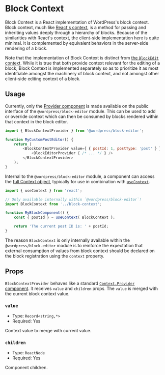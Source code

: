 # Block Context

Block Context is a React implementation of WordPress's block context. Block context, much like [React's context](https://reactjs.org/docs/context.html), is a method for passing and inheriting values deeply through a hierarchy of blocks. Because of the similarities with React's context, the client-side implementation here is quite minimal. It is complemented by equivalent behaviors in the server-side rendering of a block.

Note that the implementation of Block Context is distinct from [the `BlockEdit` context](../block-edit). While it is true that both provide context relevant for the editing of a block, Block Context is implemented separately so as to prioritize it as most identifiable amongst the machinery of block context, and not amongst other client-side editing context of a block.

## Usage

Currently, only the [Provider component](https://reactjs.org/docs/context.html#contextprovider) is made available on the public interface of the `@wordpress/block-editor` module. This can be used to add or override context which can then be consumed by blocks rendered within that context in the block editor.

```js
import { BlockContextProvider } from '@wordpress/block-editor';

function MyCustomPostEditor() {
	return (
		<BlockContextProvider value={ { postId: 1, postType: 'post' } }>
			<BlockEditorProvider { /* ... */ } />
		</BlockContextProvider>
	);
}
```

Internal to the `@wordpress/block-editor` module, a component can access the [full Context object](https://reactjs.org/docs/context.html#api), typically for use in combination with [`useContext`](https://reactjs.org/docs/hooks-reference.html#usecontext).

```js
import { useContext } from 'react';

// Only available internally within `@wordpress/block-editor`!
import BlockContext from '../block-context';

function MyBlockComponent() {
	const { postId } = useContext( BlockContext );

	return 'The current post ID is: ' + postId;
}
```

The reason `BlockContext` is only internally available within the `@wordpress/block-editor` module is to reinforce the expectation that external consumption of values from block context should be declared on the block registration using the `context` property.

## Props

`BlockContextProvider` behaves like a standard [`Context.Provider` component](https://reactjs.org/docs/context.html#contextprovider). It receives `value` and `children` props. The `value` is merged with the current block context value.

### `value`

-   Type: `Record<string,*>`
-   Required: Yes

Context value to merge with current value.

### `children`

-   Type: `ReactNode`
-   Required: Yes

Component children.
